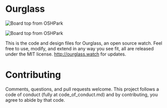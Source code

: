 # Ourglass

![Board top from OSHPark](https://photomattmills.com/images/ourglass-6-5/ourglass-6-5.png)

![Board top from OSHPark](https://photomattmills.com/images/ourglass-6-5/ourglass-6-5-back.png)

This is the code and design files for Ourglass, an open source watch. Feel free to use, modify, and extend in any way you see fit, all are released under the MIT license. http://ourglass.watch for updates.

# Contributing

Comments, questions, and pull requests welcome. This project follows a code of conduct (fully at code_of_conduct.md) and by contributing, you agree to abide by that code.

